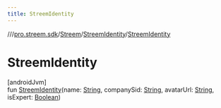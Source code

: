 ```yaml
---
title: StreemIdentity
---
```

//[<root>](../../../../index.html)/[pro.streem.sdk](../../index.html)/[Streem](../index.html)/[StreemIdentity](index.html)/[StreemIdentity](-streem-identity.html)



# StreemIdentity



[androidJvm]\
fun [StreemIdentity](-streem-identity.html)(name: [String](https://kotlinlang.org/api/latest/jvm/stdlib/kotlin/-string/index.html), companySid: [String](https://kotlinlang.org/api/latest/jvm/stdlib/kotlin/-string/index.html), avatarUrl: [String](https://kotlinlang.org/api/latest/jvm/stdlib/kotlin/-string/index.html), isExpert: [Boolean](https://kotlinlang.org/api/latest/jvm/stdlib/kotlin/-boolean/index.html))




